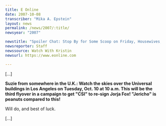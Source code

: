```yaml
---
title: E Online
date: 2007-10-08
transcriber: "Mika A. Epstein"
layout: news
permalink: /news/2007/:title/
newsyear: "2007"

newstitle: "Spoiler Chat: Stop By for Some Scoop on Friday, Housewives, Grey's and More!"
newsreporter: Staff
newssource: Watch With Kristin
newsurl: https://www.eonline.com

---
```


[...]

**Suzie from somewhere in the U.K.: Watch the skies over the Universal buildings in Los Angeles on Tuesday, Oct. 10 at 10 a.m. This will be the third flyover in a campaign to get "CSI" to re-sign Jorja Fox! "Jericho" is peanuts compared to this!**

Will do, and best of luck.

[...]
